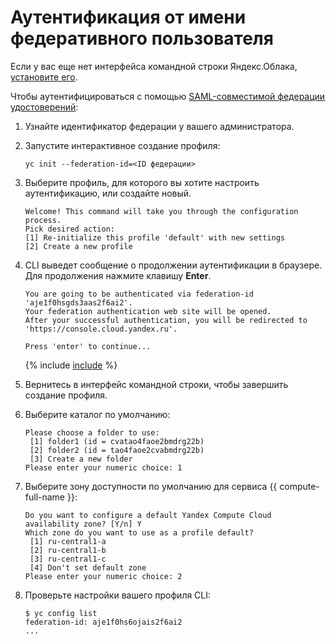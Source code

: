 # Аутентификация от имени федеративного пользователя

Если у вас еще нет интерфейса командной строки Яндекс.Облака, [установите его](../install-cli.md).

Чтобы аутентифицироваться с помощью [SAML-совместимой федерации удостоверений](../../../iam/concepts/users/identity-federations.md):
1. Узнайте идентификатор федерации у вашего администратора.
1. Запустите интерактивное создание профиля:

    ```
    yc init --federation-id=<ID федерации>
    ```
1. Выберите профиль, для которого вы хотите настроить аутентификацию, или создайте новый.
    ```
    Welcome! This command will take you through the configuration process.
    Pick desired action:
    [1] Re-initialize this profile 'default' with new settings
    [2] Create a new profile
    ```
1. CLI выведет сообщение о продолжении аутентификации в браузере. Для продолжения нажмите клавишу **Enter**.

    ```
    You are going to be authenticated via federation-id 'aje1f0hsgds3aas2f6ai2'.
    Your federation authentication web site will be opened.
    After your successful authentication, you will be redirected to 'https://console.cloud.yandex.ru'.

    Press 'enter' to continue...
    ```

    {% include [include](../../../_includes/cli/success-auth-via-federation.md) %}
1. Вернитесь в интерфейс командной строки, чтобы завершить создание профиля.
1. Выберите каталог по умолчанию:
   ```
   Please choose a folder to use:
    [1] folder1 (id = cvatao4faoe2bmdrg22b)
    [2] folder2 (id = tao4faoe2cvabmdrg22b)
    [3] Create a new folder
   Please enter your numeric choice: 1
   ```
1. Выберите зону доступности по умолчанию для сервиса {{ compute-full-name }}:
   ```
   Do you want to configure a default Yandex Compute Cloud availability zone? [Y/n] Y
   Which zone do you want to use as a profile default?
    [1] ru-central1-a
    [2] ru-central1-b
    [3] ru-central1-c
    [4] Don't set default zone
   Please enter your numeric choice: 2
   ```
1. Проверьте настройки вашего профиля CLI:
   ```
   $ yc config list
   federation-id: aje1f0hs6ojais2f6ai2
   ...
   ```